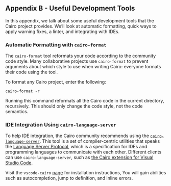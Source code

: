## Appendix B - Useful Development Tools

In this appendix, we talk about some useful development tools that the Cairo
project provides. We’ll look at automatic formatting, quick ways to apply
warning fixes, a linter, and integrating with IDEs.

### Automatic Formatting with `cairo-format`

The `cairo-format` tool reformats your code according to the community code style.
Many collaborative projects use `cairo-format` to prevent arguments about which
style to use when writing Cairo: everyone formats their code using the tool.

To format any Cairo project, enter the following:

```console
cairo-format -r
```

Running this command reformats all the Cairo code in the current directory, recursively. This
should only change the code style, not the code semantics.

### IDE Integration Using `cairo-language-server`

To help IDE integration, the Cairo community recommends using the
[`cairo-language-server`][cairo-language-server]<!-- ignore -->. This tool is a set of
compiler-centric utilities that speaks the [Language Server Protocol][lsp]<!--
ignore -->, which is a specification for IDEs and programming languages to
communicate with each other. Different clients can use `cairo-language-server`, such as
[the Cairo extension for Visual Studio Code][vscode-cairo].

[lsp]: http://langserver.org/
[vscode-cairo]: https://github.com/starkware-libs/cairo/tree/main/vscode-cairo

Visit the `vscode-cairo` [page][vscode-cairo]<!-- ignore -->
for installation instructions, You will gain abilities such as autocompletion, jump to
definition, and inline errors.

[cairo-language-server]: https://github.com/starkware-libs/cairo/tree/main/crates/cairo-lang-language-server

